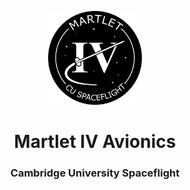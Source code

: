 <p align="center">
	<img width="150px" src="img/logo.png">
	<h1 align="center">Martlet IV Avionics</h1>
	<h3 align="center">Cambridge University Spaceflight</h3>
</p>
